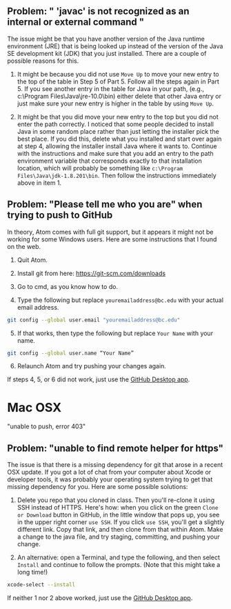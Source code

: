
## Problem: " 'javac' is not recognized as an internal or external command "

The issue might be that you have another version of the Java runtime environment (JRE) that is being looked up instead of the version of the Java SE development kit (JDK) that you just installed. There are a couple of possible reasons for this.

1. It might be because you did not use `Move Up` to move your new entry to the top of the table in Step 5 of Part 5. Follow all the steps again in Part 5. If you see another entry in the table for Java in your path, (e.g., c:\Program Files\Java\jre-10.0\bin) either delete that other Java entry or just make sure your new entry is higher in the table by using ``Move Up``.

2. It might be that you did move your new entry to the top but you did not enter the path correctly. I noticed that some people decided to install Java in some random place rather than just letting the installer pick the best place. If you did this, delete what you installed and start over again at step 4, allowing the installer install Java where it wants to. Continue with the instructions and make sure that you add an entry to the path environment variable that corresponds exactly to that installation location, which will probably be something like `c:\Program Files\Java\jdk-1.8.201\bin`. Then follow the instructions immediately above in item 1.

## Problem: "Please tell me who you are" when trying to push to GitHub

In theory, Atom comes with full git support, but it appears it might not be working for some Windows users. Here are some instructions that I found on the web.

1. Quit Atom.

2. Install git from here: https://git-scm.com/downloads

3. Go to cmd, as you know how to do.

4. Type the following but replace `youremailaddress@bc.edu` with your actual email address.

```bash
git config --global user.email "youremailaddress@bc.edu"
```

5. If that works, then type the following but replace `Your Name` with your name.

```bash
git config --global user.name “Your Name”
```

6. Relaunch Atom and try pushing your changes again. 

If steps 4, 5, or 6 did not work, just use the [GitHub Desktop app](https://desktop.github.com).

# Mac OSX
"unable to push, error 403"
## Problem: "unable to find remote helper for https"

The issue is that there is a missing dependency for git that arose in a recent OSX update. If you got a lot of chat from your computer about Xcode or developer tools, it was probably your operating system trying to get that missing dependency for you. Here are some possible solutions:

1. Delete you repo that you cloned in class. Then you'll re-clone it using SSH instead of HTTPS. Here's how: when you click on the green `Clone or Download` button in GitHub, in the little window that pops up, you see in the upper right corner `use SSH`. If you click `use SSH`, you'll get a slightly different link. Copy that link, and then clone from that within Atom. Make a change to the java file, and try staging, committing, and pushing your change.

2. An alternative: open a Terminal, and type the following, and then select `Install` and continue to follow the prompts. (Note that this might take a long time!)

```bash
xcode-select --install
```
If neither 1 nor 2 above worked, just use the [GitHub Desktop app](https://desktop.github.com).



